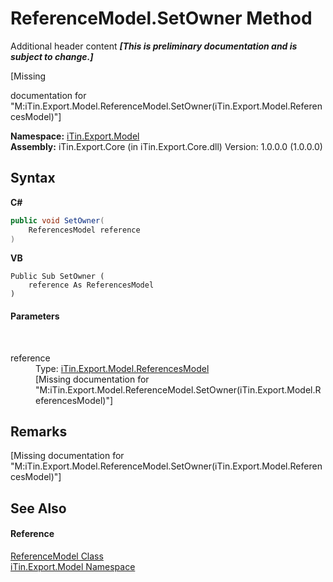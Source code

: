 # ReferenceModel.SetOwner Method 
Additional header content _**\[This is preliminary documentation and is subject to change.\]**_

\[Missing <summary> documentation for "M:iTin.Export.Model.ReferenceModel.SetOwner(iTin.Export.Model.ReferencesModel)"\]

**Namespace:**&nbsp;<a href="ef57ffcc-e95e-b212-5a46-9aa6f5a3511f">iTin.Export.Model</a><br />**Assembly:**&nbsp;iTin.Export.Core (in iTin.Export.Core.dll) Version: 1.0.0.0 (1.0.0.0)

## Syntax

**C#**<br />
``` C#
public void SetOwner(
	ReferencesModel reference
)
```

**VB**<br />
``` VB
Public Sub SetOwner ( 
	reference As ReferencesModel
)
```


#### Parameters
&nbsp;<dl><dt>reference</dt><dd>Type: <a href="726e130a-98bf-d973-03e2-b7f696d07b50">iTin.Export.Model.ReferencesModel</a><br />\[Missing <param name="reference"/> documentation for "M:iTin.Export.Model.ReferenceModel.SetOwner(iTin.Export.Model.ReferencesModel)"\]</dd></dl>

## Remarks
\[Missing <remarks> documentation for "M:iTin.Export.Model.ReferenceModel.SetOwner(iTin.Export.Model.ReferencesModel)"\]

## See Also


#### Reference
<a href="8182e416-dcdf-2998-698e-452866757aaf">ReferenceModel Class</a><br /><a href="ef57ffcc-e95e-b212-5a46-9aa6f5a3511f">iTin.Export.Model Namespace</a><br />